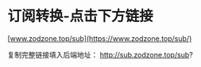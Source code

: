 # 订阅转换-点击下方链接

[www.zodzone.top/sub](https://www.zodzone.top/sub/)

复制完整链接填入后端地址： 
http://sub.zodzone.top/sub?
